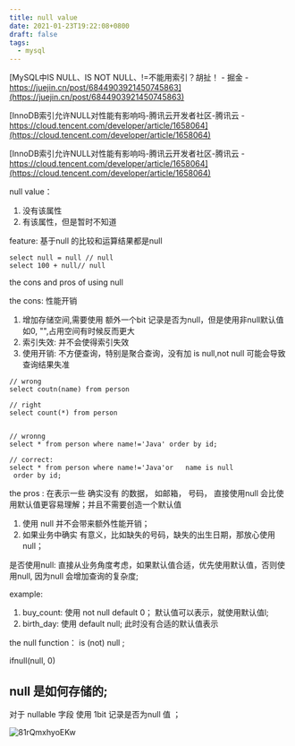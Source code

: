 ```yaml
---
title: null value
date: 2021-01-23T19:22:08+0800
draft: false
tags:
  - mysql
---
```


[MySQL中IS NULL、IS NOT NULL、!=不能用索引？胡扯！ - 掘金 - https://juejin.cn/post/6844903921450745863](https://juejin.cn/post/6844903921450745863)

[InnoDB索引允许NULL对性能有影响吗-腾讯云开发者社区-腾讯云 - https://cloud.tencent.com/developer/article/1658064](https://cloud.tencent.com/developer/article/1658064)

[InnoDB索引允许NULL对性能有影响吗-腾讯云开发者社区-腾讯云 - https://cloud.tencent.com/developer/article/1658064](https://cloud.tencent.com/developer/article/1658064)


null value：
1. 没有该属性
2. 有该属性，但是暂时不知道

feature: 基于null 的比较和运算结果都是null
```
select null = null // null
select 100 + null// null
```

the cons and pros of using null

the cons:
性能开销
1. 增加存储空间,需要使用 额外一个bit 记录是否为null，但是使用非null默认值如0, "",占用空间有时候反而更大
2. 索引失效: 并不会使得索引失效
3. 使用开销: 不方便查询，特别是聚合查询，没有加 is null,not null 可能会导致查询结果失准

```
// wrong
select coutn(name) from person

// right 
select count(*) from person 


// wronng
select * from person where name!='Java' order by id;

// correct:
select * from person where name!='Java'or   name is null   order by id;

```


the pros :
在表示一些 确实没有 的数据， 如邮箱， 号码， 直接使用null 会比使用默认值更容易理解；并且不需要创造一个默认值 

1. 使用 null 并不会带来额外性能开销；
2. 如果业务中确实 有意义，比如缺失的号码，缺失的出生日期，那放心使用null；


是否使用null:
直接从业务角度考虑，如果默认值合适，优先使用默认值，否则使用null, 因为null 会增加查询的复杂度; 

example:
1. buy_count: 使用 not null default 0； 默认值可以表示，就使用默认值l; 
2. birth_day: 使用  default null;  此时没有合适的默认值表示


the null  function：
is (not) null ;

ifnull(null, 0)








##  null 是如何存储的;

对于 nullable  字段
使用  1bit 记录是否为null 值 ；

![81rQmxhyoEKw](https://cdn.jsdelivr.net/gh/toms2077/imgs@master/20231217/81rQmxhyoEKw.png)

